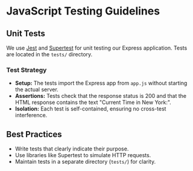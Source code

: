 # JavaScript Testing Guidelines

## Unit Tests

We use [Jest](https://jestjs.io/) and [Supertest](https://github.com/visionmedia/supertest) for unit testing our Express application. Tests are located in the `tests/` directory.

### Test Strategy
- **Setup:** The tests import the Express app from `app.js` without starting the actual server.
- **Assertions:** Tests check that the response status is 200 and that the HTML response contains the text "Current Time in New York:".
- **Isolation:** Each test is self-contained, ensuring no cross-test interference.

## Best Practices
- Write tests that clearly indicate their purpose.
- Use libraries like Supertest to simulate HTTP requests.
- Maintain tests in a separate directory (`tests/`) for clarity.
